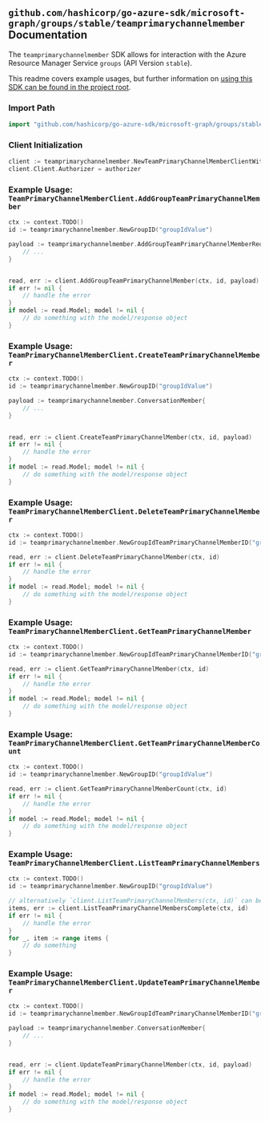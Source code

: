 
## `github.com/hashicorp/go-azure-sdk/microsoft-graph/groups/stable/teamprimarychannelmember` Documentation

The `teamprimarychannelmember` SDK allows for interaction with the Azure Resource Manager Service `groups` (API Version `stable`).

This readme covers example usages, but further information on [using this SDK can be found in the project root](https://github.com/hashicorp/go-azure-sdk/tree/main/docs).

### Import Path

```go
import "github.com/hashicorp/go-azure-sdk/microsoft-graph/groups/stable/teamprimarychannelmember"
```


### Client Initialization

```go
client := teamprimarychannelmember.NewTeamPrimaryChannelMemberClientWithBaseURI("https://management.azure.com")
client.Client.Authorizer = authorizer
```


### Example Usage: `TeamPrimaryChannelMemberClient.AddGroupTeamPrimaryChannelMember`

```go
ctx := context.TODO()
id := teamprimarychannelmember.NewGroupID("groupIdValue")

payload := teamprimarychannelmember.AddGroupTeamPrimaryChannelMemberRequest{
	// ...
}


read, err := client.AddGroupTeamPrimaryChannelMember(ctx, id, payload)
if err != nil {
	// handle the error
}
if model := read.Model; model != nil {
	// do something with the model/response object
}
```


### Example Usage: `TeamPrimaryChannelMemberClient.CreateTeamPrimaryChannelMember`

```go
ctx := context.TODO()
id := teamprimarychannelmember.NewGroupID("groupIdValue")

payload := teamprimarychannelmember.ConversationMember{
	// ...
}


read, err := client.CreateTeamPrimaryChannelMember(ctx, id, payload)
if err != nil {
	// handle the error
}
if model := read.Model; model != nil {
	// do something with the model/response object
}
```


### Example Usage: `TeamPrimaryChannelMemberClient.DeleteTeamPrimaryChannelMember`

```go
ctx := context.TODO()
id := teamprimarychannelmember.NewGroupIdTeamPrimaryChannelMemberID("groupIdValue", "conversationMemberIdValue")

read, err := client.DeleteTeamPrimaryChannelMember(ctx, id)
if err != nil {
	// handle the error
}
if model := read.Model; model != nil {
	// do something with the model/response object
}
```


### Example Usage: `TeamPrimaryChannelMemberClient.GetTeamPrimaryChannelMember`

```go
ctx := context.TODO()
id := teamprimarychannelmember.NewGroupIdTeamPrimaryChannelMemberID("groupIdValue", "conversationMemberIdValue")

read, err := client.GetTeamPrimaryChannelMember(ctx, id)
if err != nil {
	// handle the error
}
if model := read.Model; model != nil {
	// do something with the model/response object
}
```


### Example Usage: `TeamPrimaryChannelMemberClient.GetTeamPrimaryChannelMemberCount`

```go
ctx := context.TODO()
id := teamprimarychannelmember.NewGroupID("groupIdValue")

read, err := client.GetTeamPrimaryChannelMemberCount(ctx, id)
if err != nil {
	// handle the error
}
if model := read.Model; model != nil {
	// do something with the model/response object
}
```


### Example Usage: `TeamPrimaryChannelMemberClient.ListTeamPrimaryChannelMembers`

```go
ctx := context.TODO()
id := teamprimarychannelmember.NewGroupID("groupIdValue")

// alternatively `client.ListTeamPrimaryChannelMembers(ctx, id)` can be used to do batched pagination
items, err := client.ListTeamPrimaryChannelMembersComplete(ctx, id)
if err != nil {
	// handle the error
}
for _, item := range items {
	// do something
}
```


### Example Usage: `TeamPrimaryChannelMemberClient.UpdateTeamPrimaryChannelMember`

```go
ctx := context.TODO()
id := teamprimarychannelmember.NewGroupIdTeamPrimaryChannelMemberID("groupIdValue", "conversationMemberIdValue")

payload := teamprimarychannelmember.ConversationMember{
	// ...
}


read, err := client.UpdateTeamPrimaryChannelMember(ctx, id, payload)
if err != nil {
	// handle the error
}
if model := read.Model; model != nil {
	// do something with the model/response object
}
```
